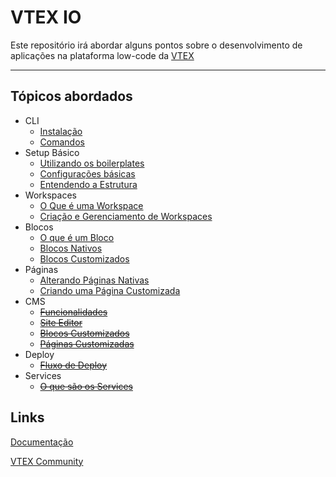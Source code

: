 # VTEX IO
 Este repositório irá abordar alguns pontos sobre o desenvolvimento de aplicações na plataforma low-code da [VTEX](https://vtex.com/)

---

## Tópicos abordados
* CLI
  * [Instalação](docs/pt/cli/01_instalacao.md)
  * [Comandos](docs/pt/cli/02_comandos.md)
* Setup Básico
  * [Utilizando os boilerplates](docs/pt/setup/01_utilizando_os_boilerplates.md)
  * [Configurações básicas](docs/pt/setup/02_configuracoes_basicas.md)
  * [Entendendo a Estrutura](docs/pt/setup/03_entendendo_a_estrutura.md)
* Workspaces
  * [O Que é uma Workspace](docs/pt/workspaces/01_oque_e_uma_workspace.md)
  * [Criação e Gerenciamento de Workspaces](docs/pt/workspaces/02_criando_e_gerenciando_workspaces.md)
* Blocos
  * [O que é um Bloco](docs/pt/blocos/01_o_que_e_um_bloco.md)
  * [Blocos Nativos](docs/pt/blocos/02_blocos_nativos.md)
  * [Blocos Customizados](docs/pt/blocos/03_blocos_customizados.md)
* Páginas
  * [Alterando Páginas Nativas](docs/pt/paginas/01_alterando_paginas_nativas.md)
  * [Criando uma Página Customizada](docs/pt/paginas/02_criando_uma_pagina_customizada.md)
* CMS
  * <del> [Funcionalidades](#) </del>
  * <del> [Site Editor](#) </del>
  * <del> [Blocos Customizados](#) </del>
  * <del> [Páginas Customizadas](#) </del>
* Deploy
  * <del> [Fluxo de Deploy](#) </del>
* Services
  * <del> [O que são os Services](#) </del>

## Links
[Documentação](https://developers.vtex.com/vtex-developer-docs/docs/welcome)
  
[VTEX Community](https://community.vtex.com/)